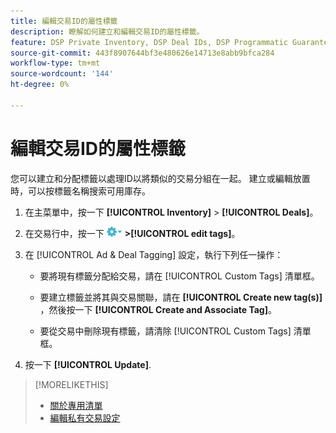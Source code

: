 ```yaml
---
title: 編輯交易ID的屬性標籤
description: 瞭解如何建立和編輯交易ID的屬性標籤。
feature: DSP Private Inventory, DSP Deal IDs, DSP Programmatic Guaranteed Deals
source-git-commit: 443f8907644bf3e480626e14713e8abb9bfca284
workflow-type: tm+mt
source-wordcount: '144'
ht-degree: 0%

---
```


# 編輯交易ID的屬性標籤

您可以建立和分配標籤以處理ID以將類似的交易分組在一起。 建立或編輯放置時，可以按標籤名稱搜索可用庫存。

1. 在主菜單中，按一下 **[!UICONTROL Inventory]** > **[!UICONTROL Deals]**。

1. 在交易行中，按一下 ![「選項」菜單](/help/dsp/assets/options-menu.png) **>[!UICONTROL edit tags]**。

1. 在 [!UICONTROL Ad & Deal Tagging] 設定，執行下列任一操作：

   * 要將現有標籤分配給交易，請在 [!UICONTROL Custom Tags] 清單框。

   * 要建立標籤並將其與交易關聯，請在 **[!UICONTROL Create new tag(s)]** ，然後按一下 **[!UICONTROL Create and Associate Tag]**。

   * 要從交易中刪除現有標籤，請清除 [!UICONTROL Custom Tags] 清單框。

1. 按一下 **[!UICONTROL Update]**.

>[!MORELIKETHIS]
>
>* [關於專用清單](private-inventory-about.md)
>* [編輯私有交易設定](/help/dsp/inventory/deal-id-edit.md)

